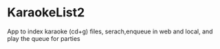 KaraokeList2
============

App to index karaoke (cd+g) files, serach,enqueue in web and local, and play the queue for parties